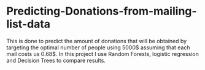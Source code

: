 # Predicting-Donations-from-mailing-list-data
This is done to predict the amount of donations that will be obtained by targeting the optimal number of people using 5000$ assuming that each mail costs us 0.68$. In this project I use Random Forests, logistic regression and Decision Trees to compare results.
